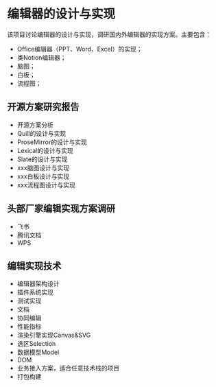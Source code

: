 # 编辑器的设计与实现

该项目讨论编辑器的设计与实现，调研国内外编辑器的实现方案。主要包含：

- Office编辑器（PPT、Word、Excel）的实现；
- 类Notion编辑器；
- 脑图；
- 白板；
- 流程图；

## 开源方案研究报告

- 开源方案分析
- Quill的设计与实现
- ProseMirror的设计与实现
- Lexical的设计与实现
- Slate的设计与实现
- xxx脑图设计与实现
- xxx白板设计与实现
- xxx流程图设计与实现

## 头部厂家编辑实现方案调研

- 飞书
- 腾讯文档
- WPS

## 编辑实现技术

- 编辑器架构设计
- 插件系统实现
- 测试实现
- 文档
- 协同编辑
- 性能指标
- 渲染引擎实现Canvas&SVG
- 选区Selection
- 数据模型Model
- DOM
- 业务接入方案，适合任意技术栈的项目
- 打包构建